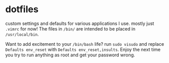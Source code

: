 # dotfiles
custom settings and defaults for various applications I use. mostly just `.vimrc` for now!
The files in `/bin/` are intended to be placed in `/usr/local/bin`.

Want to add excitement to your `/bin/bash` life? run `sudo visudo` and replace
`Defaults env_reset` with `Defaults env_reset,insults`. Enjoy the next time you
try to run anything as root and get your password wrong.
